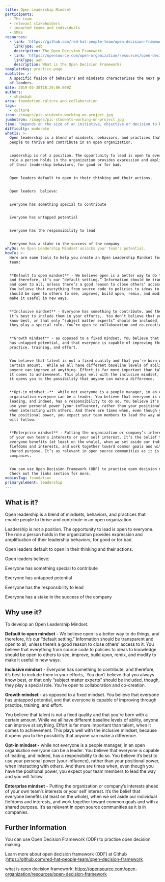 ```yaml
---
title: Open Leadership Mindset
participants:
  - The team
  - relevant stakeholders
  - impacted teams and individuals
  - SMEs
resources:
  - link: 'https://github.com/red-hat-people-team/open-decision-framework'
    linkType: web
    description: The Open Decision Framework
  - link: 'https://opensource.com/open-organization/resources/open-decision-framework'
    linkType: web
    description: What is the Open Decision Framework?
templateKey: practice-page
subtitle: >-
  A specific fusion of behaviors and mindsets characterizes the next generation
  of leaders.
date: 2019-05-30T18:20:06.600Z
authors:
  - shabshah
area: foundation-culture-and-collaboration
tags:
  - culture
icon: /images/pic-students-working-on-project.jpg
jumbotron: /images/pic-students-working-on-project.jpg
time: 'Depends on the size of an initiative, objective or decision to be taken.'
difficulty: moderate
whatIs: >-
  Open leadership is a blend of mindsets, behaviors, and practices that enable
  people to thrive and contribute in an open organization.


  Leadership is not a position. The opportunity to lead is open to everyone. The
  role a person holds in the organization provides expression and amplification
  of their leadership behaviors, for good or for bad.


  Open leaders default to open in their thinking and their actions.


  Open leaders  believe:


  Everyone has something special to contribute


  Everyone has untapped potential


  Everyone has the responsibility to lead


  Everyone has a stake in the success of the company
whyDo: An Open Leadership Mindset unlocks your team's potential.
howTo: >-
  Here are some tools to help you create an Open Leadership Mindset for your
  team:


  **Default to open mindset** - We believe open is a better way to do things,
  and therefore, it’s our “default setting.” Information should be transparent
  and open to all, unless there’s a good reason to close others’ access to it.
  You believe that everything from source code to policies to ideas to knowledge
  should be open to others to see, improve, build upon, remix, and modify to
  make it useful in new ways.


  **Inclusive mindset** - Everyone has something to contribute, and therefore,
  it’s best to include them in your efforts,. You don’t believe that you always
  know best, or that only “subject matter experts” should be included, though,
  they play a special role. You’re open to collaboration and co-creation.


  **Growth mindset** - as opposed to a fixed mindset. You believe that everyone
  has untapped potential, and that everyone is capable of improving through
  practice, training, and effort.


  You believe that talent is not a fixed quality and that you're born with a
  certain amount.  While we all have different baseline levels of ability,
  anyone can improve at anything. Effort is far more important than talent, when
  it comes to achievement. This plays well with the inclusive mindset, because
  it opens you to the possibility that anyone can make a difference.


  **Opt-in mindset -**  while not everyone is a people manager, in an open
  organisation everyone can be a leader. You believe that everyone is capable of
  leading, and indeed, has a responsibility to do so. You believe it’s best to
  use your personal power (your influence), rather than your positional power,
  when interacting with others. And there are times when, even though you have
  the positional power, you expect your team members to lead the way and you
  will follow.


  **Enterprise mindset** - Putting the organization or company’s interests ahead
  of your own team’s interests or your self interest. It’s the belief that
  everyone benefits (at least on the whole), when we set aside our individual
  fiefdoms and interests, and work together toward common goals and with a
  shared purpose. It’s as relevant in open source communities as it is in
  companies.


  You can use Open Decision Framework (ODF) to practise open decision making.
  Check out the links section for more.
mobiusTag: foundation
primaryElement: leadership
---
```

## What is it?

Open leadership is a blend of mindsets, behaviors, and practices that enable people to thrive and contribute in an open organization.

Leadership is not a position. The opportunity to lead is open to everyone. The role a person holds in the organization provides expression and amplification of their leadership behaviors, for good or for bad.

Open leaders default to open in their thinking and their actions.

Open leaders believe:

Everyone has something special to contribute

Everyone has untapped potential

Everyone has the responsibility to lead

Everyone has a stake in the success of the company

## Why use it?

To develop an Open Leadership Mindset.

**Default to open mindset** - We believe open is a better way to do things, and therefore, it’s our “default setting.” Information should be transparent and open to all, unless there’s a good reason to close others’ access to it. You believe that everything from source code to policies to ideas to knowledge should be open to others to see, improve, build upon, remix, and modify to make it useful in new ways.

**Inclusive mindset** - Everyone has something to contribute, and therefore, it’s best to include them in your efforts,. You don’t believe that you always know best, or that only “subject matter experts” should be included, though, they play a special role. You’re open to collaboration and co-creation.

**Growth mindset** - as opposed to a fixed mindset. You believe that everyone has untapped potential, and that everyone is capable of improving through practice, training, and effort.

You believe that talent is not a fixed quality and that you're born with a certain amount.  While we all have different baseline levels of ability, anyone can improve at anything. Effort is far more important than talent, when it comes to achievement. This plays well with the inclusive mindset, because it opens you to the possibility that anyone can make a difference.

**Opt-in mindset -**  while not everyone is a people manager, in an open organisation everyone can be a leader. You believe that everyone is capable of leading, and indeed, has a responsibility to do so. You believe it’s best to use your personal power (your influence), rather than your positional power, when interacting with others. And there are times when, even though you have the positional power, you expect your team members to lead the way and you will follow.

**Enterprise mindset** - Putting the organization or company’s interests ahead of your own team’s interests or your self interest. It’s the belief that everyone benefits (at least on the whole), when we set aside our individual fiefdoms and interests, and work together toward common goals and with a shared purpose. It’s as relevant in open source communities as it is in companies.

## Further Information

You can use Open Decision Framework (ODF) to practise open decision making.

Learn more about open decision framework (ODF) at  Github :<https://github.com/red-hat-people-team/open-decision-framework>

what is open decision framework: <https://opensource.com/open-organization/resources/open-decision-framework>